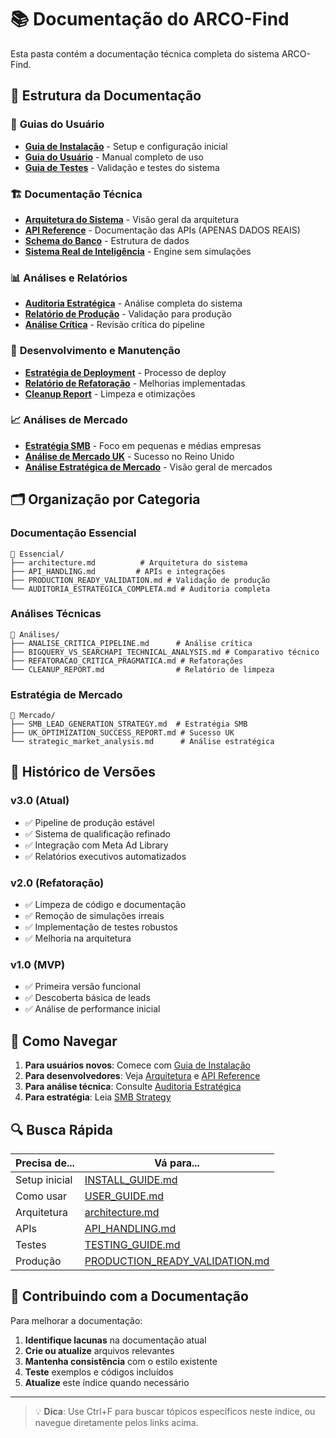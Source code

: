 # 📚 Documentação do ARCO-Find

Esta pasta contém a documentação técnica completa do sistema ARCO-Find.

## 📖 Estrutura da Documentação

### 🎯 **Guias do Usuário**
- **[Guia de Instalação](../INSTALL_GUIDE.md)** - Setup e configuração inicial
- **[Guia do Usuário](../USER_GUIDE.md)** - Manual completo de uso
- **[Guia de Testes](../TESTING_GUIDE.md)** - Validação e testes do sistema

### 🏗️ **Documentação Técnica**
- **[Arquitetura do Sistema](architecture.md)** - Visão geral da arquitetura
- **[API Reference](API_HANDLING.md)** - Documentação das APIs (APENAS DADOS REAIS)
- **[Schema do Banco](BIGQUERY_SCHEMA.md)** - Estrutura de dados
- **[Sistema Real de Inteligência](../README_REAL_ADVERTISING_INTELLIGENCE.md)** - Engine sem simulações

### 📊 **Análises e Relatórios**
- **[Auditoria Estratégica](AUDITORIA_ESTRATEGICA_COMPLETA.md)** - Análise completa do sistema
- **[Relatório de Produção](PRODUCTION_READY_VALIDATION.md)** - Validação para produção
- **[Análise Crítica](ANALISE_CRITICA_PIPELINE.md)** - Revisão crítica do pipeline

### 🔧 **Desenvolvimento e Manutenção**
- **[Estratégia de Deployment](GIT_STRATEGY_SENIOR_DEPLOYMENT.md)** - Processo de deploy
- **[Relatório de Refatoração](REFATORACAO_CRITICA_PRAGMATICA.md)** - Melhorias implementadas
- **[Cleanup Report](CLEANUP_REPORT.md)** - Limpeza e otimizações

### 📈 **Análises de Mercado**
- **[Estratégia SMB](SMB_LEAD_GENERATION_STRATEGY.md)** - Foco em pequenas e médias empresas
- **[Análise de Mercado UK](UK_OPTIMIZATION_SUCCESS_REPORT.md)** - Sucesso no Reino Unido
- **[Análise Estratégica de Mercado](strategic_market_analysis.md)** - Visão geral de mercados

## 🗂️ **Organização por Categoria**

### Documentação Essencial
```
📁 Essencial/
├── architecture.md          # Arquitetura do sistema
├── API_HANDLING.md         # APIs e integrações
├── PRODUCTION_READY_VALIDATION.md # Validação de produção
└── AUDITORIA_ESTRATEGICA_COMPLETA.md # Auditoria completa
```

### Análises Técnicas
```
📁 Análises/
├── ANALISE_CRITICA_PIPELINE.md      # Análise crítica
├── BIGQUERY_VS_SEARCHAPI_TECHNICAL_ANALYSIS.md # Comparativo técnico
├── REFATORACAO_CRITICA_PRAGMATICA.md # Refatorações
└── CLEANUP_REPORT.md                # Relatório de limpeza
```

### Estratégia de Mercado
```
📁 Mercado/
├── SMB_LEAD_GENERATION_STRATEGY.md  # Estratégia SMB
├── UK_OPTIMIZATION_SUCCESS_REPORT.md # Sucesso UK
└── strategic_market_analysis.md      # Análise estratégica
```

## 📝 **Histórico de Versões**

### v3.0 (Atual)
- ✅ Pipeline de produção estável
- ✅ Sistema de qualificação refinado
- ✅ Integração com Meta Ad Library
- ✅ Relatórios executivos automatizados

### v2.0 (Refatoração)
- ✅ Limpeza de código e documentação
- ✅ Remoção de simulações irreais
- ✅ Implementação de testes robustos
- ✅ Melhoria na arquitetura

### v1.0 (MVP)
- ✅ Primeira versão funcional
- ✅ Descoberta básica de leads
- ✅ Análise de performance inicial

## 🎯 **Como Navegar**

1. **Para usuários novos**: Comece com [Guia de Instalação](../INSTALL_GUIDE.md)
2. **Para desenvolvedores**: Veja [Arquitetura](architecture.md) e [API Reference](API_HANDLING.md)
3. **Para análise técnica**: Consulte [Auditoria Estratégica](AUDITORIA_ESTRATEGICA_COMPLETA.md)
4. **Para estratégia**: Leia [SMB Strategy](SMB_LEAD_GENERATION_STRATEGY.md)

## 🔍 **Busca Rápida**

| Precisa de... | Vá para... |
|---------------|------------|
| Setup inicial | [INSTALL_GUIDE.md](../INSTALL_GUIDE.md) |
| Como usar | [USER_GUIDE.md](../USER_GUIDE.md) |
| Arquitetura | [architecture.md](architecture.md) |
| APIs | [API_HANDLING.md](API_HANDLING.md) |
| Testes | [TESTING_GUIDE.md](../TESTING_GUIDE.md) |
| Produção | [PRODUCTION_READY_VALIDATION.md](PRODUCTION_READY_VALIDATION.md) |

## 🤝 **Contribuindo com a Documentação**

Para melhorar a documentação:

1. **Identifique lacunas** na documentação atual
2. **Crie ou atualize** arquivos relevantes
3. **Mantenha consistência** com o estilo existente
4. **Teste** exemplos e códigos incluídos
5. **Atualize** este índice quando necessário

---

> 💡 **Dica**: Use Ctrl+F para buscar tópicos específicos neste índice, ou navegue diretamente pelos links acima.
